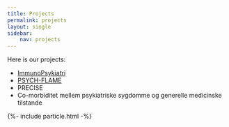 ```yaml
---
title: Projects
permalink: projects
layout: single
sidebar:
    nav: projects
---
```

Here is our projects:  
- [ImmunoPsykiatri](projects/immuno_psykiatri)
- [PSYCH-FLAME](projects/psych_flame)
- PRECISE  
- Co-morbiditet mellem psykiatriske sygdomme og generelle medicinske tilstande



<script></script>
{%- include particle.html -%}
<script>   
      particlesJS.load('particles-js', '/Page/assets/particlesjs.json', function() {
        console.log('callback - particles.js config loaded');
      })
      particlesJS.load('particles-js1', '/Page/assets/particlesjs.json', function() {
       console.log('callback - particles.js config loaded');
      })
</script>

<div class="imageright" id="particles-js"></div>
<div id="particles-js1" class="imageleft"></div>  
